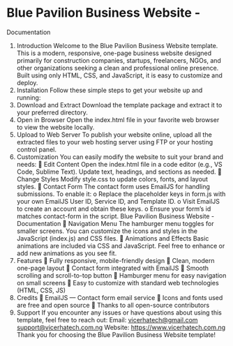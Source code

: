 # Blue Pavilion Business Website -
Documentation
1. Introduction
Welcome to the Blue Pavilion Business Website template.
This is a modern, responsive, one-page business website designed primarily for construction
companies, startups, freelancers, NGOs, and other organizations seeking a clean and professional
online presence.
Built using only HTML, CSS, and JavaScript, it is easy to customize and deploy.
2. Installation
Follow these simple steps to get your website up and running:
1. Download and Extract
Download the template package and extract it to your preferred directory.
2. Open in Browser
Open the index.html file in your favorite web browser to view the website locally.
3. Upload to Web Server
To publish your website online, upload all the extracted files to your web hosting server
using FTP or your hosting control panel.
3. Customization
You can easily modify the website to suit your brand and needs:
 Edit Content
Open the index.html file in a code editor (e.g., VS Code, Sublime Text). Update text,
headings, and sections as needed.
 Change Styles
Modify style.css to update colors, fonts, and layout styles.
 Contact Form
The contact form uses EmailJS for handling submissions.
To enable it:
o Replace the placeholder keys in form.js with your own EmailJS User ID,
Service ID, and Template ID.
o Visit EmailJS to create an account and obtain these keys.
o Ensure your form’s id matches contact-form in the script.
Blue Pavilion Business Website -
Documentation
 Navigation Menu
The hamburger menu toggles for smaller screens. You can customize the icons and styles
in the JavaScript (index.js) and CSS files.
 Animations and Effects
Basic animations are included via CSS and JavaScript. Feel free to enhance or add new
animations as you see fit.
4. Features
 Fully responsive, mobile-friendly design
 Clean, modern one-page layout
 Contact form integrated with EmailJS
 Smooth scrolling and scroll-to-top button
 Hamburger menu for easy navigation on small screens
 Easy to customize with standard web technologies (HTML, CSS, JS)
5. Credits
 EmailJS — Contact form email service
 Icons and fonts used are free and open source
 Thanks to all open-source contributors
6. Support
If you encounter any issues or have questions about using this template, feel free to reach out:
Email: vicerhatech@gmail.com
support@vicerhatech.com.ng
Website: https://www.vicerhatech.com.ng
Thank you for choosing the Blue Pavilion Business Website template!

